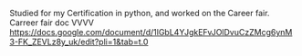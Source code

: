 Studied for my Certification in python, and worked on the Career fair.
Carreer fair doc VVVV
https://docs.google.com/document/d/1lGbL4YJgkEFvJOlDvuCzZMcg6ynM3-FK_ZEVLz8y_uk/edit?pli=1&tab=t.0



